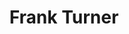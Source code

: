 ---
title: "Frank Turner"
summary: "Francis Edward Turner , is an English punk and folk singer-songwriter from Meonstoke, Hampshire. He began his career as the vocalist of post-hardcore band Million Dead, then embarked upon a primarily acoustic-based solo career following the band's split in 2005. In the studio and during live performances, Turner is accompanied by his backing band, The Sleeping Souls, which consists of Ben Lloyd , Tarrant Anderson , Matt Nasir and Callum Green .
To date, Turner has released nine solo albums, four rarities compilation albums, one retrospective \"best of\" album, one split album and five EPs. Turner's ninth and most recent studio album, FTHC was released on 11 February 2022 and reached number 1 in the UK albums chart in the week following its release."
slug: "frank-turner"
image: "frank-turner.jpg"
apple_music_artist_url: "https://music.apple.com/gb/artist/frank-turner/108696785"
wikipedia_url: "https://en.wikipedia.org/wiki/Frank_Turner"
---